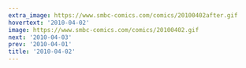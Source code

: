 ```yaml
---
extra_image: https://www.smbc-comics.com/comics/20100402after.gif
hovertext: '2010-04-02'
image: https://www.smbc-comics.com/comics/20100402.gif
next: '2010-04-03'
prev: '2010-04-01'
title: '2010-04-02'
---
```

